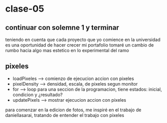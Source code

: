 # clase-05
## continuar con solemne 1 y terminar
teniendo en cuenta que cada proyecto que yo comience en la universidad es 
una oportunidad de hacer crecer mi portafolio
tomaré un cambio de rumbo hacia algo mas estetico en lo experimental del ramo

## pixeles
* loadPixeles --> comienzo de ejecucion accion con pixeles
* pixelDensity --> densidad, escala, de pixeles segun monitor
* for --> loop para una seccion de la programacion, tiene estados: inicial, condicion y ¿resultado?
* updatePixels --> mostrar ejecucion accion con pixeles

para comenzar en la edicion de fotos, me inspiré en el trabajo de daniellasarai, tratando de entender
el trabajo con pixeles
